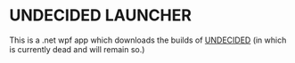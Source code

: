# UNDECIDED LAUNCHER
This is a .net wpf app which downloads the builds of [UNDECIDED](https://github.com/oikmo/UNDECIDED) (in which is currently dead and will remain so.)
